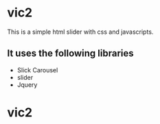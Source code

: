 # vic2
This is a simple html slider with css and javascripts.

## It uses the following libraries
- Slick Carousel
- slider 
- Jquery
# vic2
